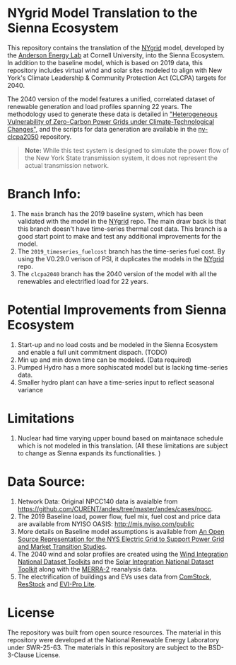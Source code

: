 # NYgrid Model Translation to the Sienna Ecosystem  

This repository contains the translation of the [NYgrid](https://github.com/AndersonEnergyLab-Cornell/NYgrid) model, developed by the [Anderson Energy Lab](https://andersonenergylab-cornell.github.io/) at Cornell University, into the Sienna Ecosystem. In addition to the baseline model, which is based on 2019 data, this repository includes virtual wind and solar sites modeled to align with New York's Climate Leadership & Community Protection Act (CLCPA) targets for 2040.  

The 2040 version of the model features a unified, correlated dataset of renewable generation and load profiles spanning 22 years. The methodology used to generate these data is detailed in ["Heterogeneous Vulnerability of Zero-Carbon Power Grids under Climate-Technological Changes"](https://arxiv.org/abs/2307.15079), and the scripts for data generation are available in the [ny-clcpa2050](https://github.com/AndersonEnergyLab-Cornell/ny-clcpa2050) repository.  

> **Note:** While this test system is designed to simulate the power flow of the New York State transmission system, it does not represent the actual transmission network.


# Branch Info:

1. The `main` branch has the 2019 baseline system, which has been validated with the model in the [NYgrid](https://github.com/AndersonEnergyLab-Cornell/NYgrid) repo. The main draw back is that this branch doesn't have time-series thermal cost data. This branch is a good start point to make and test any additional improvements for the model. 
2. The `2019_timeseries_fuelcost` branch has the time-series fuel cost. By using the V0.29.0 verison of PSI, it duplicates the models in the [NYgrid](https://github.com/AndersonEnergyLab-Cornell/NYgrid) repo. 
3. The `clcpa2040` branch has the 2040 version of the model with all the renewables and electrified load for 22 years. 

# Potential Improvements from Sienna Ecosystem
1. Start-up and no load costs and be modeled in the Sienna Ecosystem and enable a full unit commitment dispach. (TODO)
2. Min up and min down time can be modeled. (Data required)
3. Pumped Hydro has a more sophiscated model but is lacking time-series data.
4. Smaller hydro plant can have a time-series input to reflect seasonal variance

# Limitations

1. Nuclear had time varying upper bound based on maintanace schedule which is not modeled in this translation. 
(All these limitations are subject to change as Sienna expands its functionalities. )


# Data Source:
1. Network Data: Original NPCC140 data is avaialble from https://github.com/CURENT/andes/tree/master/andes/cases/npcc.
2. The 2019 Baseline load, power flow, fuel mix, fuel cost and price data are available from NYISO OASIS: http://mis.nyiso.com/public
3. More details on Baseline model assumptions is available from [An Open Source Representation for the NYS Electric Grid to Support Power Grid and Market Transition Studies](https://ieeexplore.ieee.org/abstract/document/9866561).
4. The 2040 wind and solar profiles are created using the [Wind Integration National Dataset Toolkits](https://www.nrel.gov/grid/wind-toolkit.html) and the [Solar Integration National Dataset Toolkit](https://www.nrel.gov/grid/sind-toolkit.html) along with the [MERRA-2](https://gmao.gsfc.nasa.gov/reanalysis/merra-2/) reanalysis data. 
5. The electrification of buildings and EVs uses data from [ComStock](https://comstock.nrel.gov/), [ResStock](https://resstock.nrel.gov/) and [EVI-Pro Lite](https://afdc.energy.gov/evi-x-toolbox#/evi-pro-ports). 


# License
The repository was built from open source resources. The material in this repository were developed at the National Renewable Energy Laboratory under SWR-25-63. The materials in this repository are subject to the BSD-3-Clause License.

